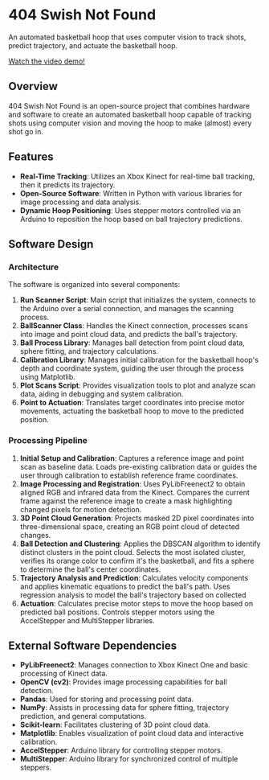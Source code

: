 # 404 Swish Not Found

An automated basketball hoop that uses computer vision to track shots, predict trajectory, and actuate the basketball hoop.

[Watch the video demo!](https://www.youtube.com/watch?v=4lS1lKCNuzg)

## Overview

404 Swish Not Found is an open-source project that combines hardware and software to create an automated basketball hoop capable of tracking shots using computer vision and moving the hoop to make (almost) every shot go in.

## Features

- **Real-Time Tracking**: Utilizes an Xbox Kinect for real-time ball tracking, then it predicts its trajectory.
- **Open-Source Software**: Written in Python with various libraries for image processing and data analysis.
- **Dynamic Hoop Positioning**: Uses stepper motors controlled via an Arduino to reposition the hoop based on ball trajectory predictions.

## Software Design

### Architecture

The software is organized into several components:

1. **Run Scanner Script**: Main script that initializes the system, connects to the Arduino over a serial connection, and manages the scanning process.
2. **BallScanner Class**: Handles the Kinect connection, processes scans into image and point cloud data, and predicts the ball's trajectory.
3. **Ball Process Library**: Manages ball detection from point cloud data, sphere fitting, and trajectory calculations.
4. **Calibration Library**: Manages initial calibration for the basketball hoop's depth and coordinate system, guiding the user through the process using Matplotlib.
5. **Plot Scans Script**: Provides visualization tools to plot and analyze scan data, aiding in debugging and system calibration.
6. **Point to Actuation**: Translates target coordinates into precise motor movements, actuating the basketball hoop to move to the predicted position.

### Processing Pipeline

1. **Initial Setup and Calibration**: Captures a reference image and point scan as baseline data. Loads pre-existing calibration data or guides the user through calibration to establish reference frame coordinates.
2. **Image Processing and Registration**: Uses PyLibFreenect2 to obtain aligned RGB and infrared data from the Kinect. Compares the current frame against the reference image to create a mask highlighting changed pixels for motion detection.
3. **3D Point Cloud Generation**: Projects masked 2D pixel coordinates into three-dimensional space, creating an RGB point cloud of detected changes.
4. **Ball Detection and Clustering**: Applies the DBSCAN algorithm to identify distinct clusters in the point cloud. Selects the most isolated cluster, verifies its orange color to confirm it's the basketball, and fits a sphere to determine the ball's center coordinates.
5. **Trajectory Analysis and Prediction**: Calculates velocity components and applies kinematic equations to predict the ball's path. Uses regression analysis to model the ball's trajectory based on collected
6. **Actuation**: Calculates precise motor steps to move the hoop based on predicted ball positions. Controls stepper motors using the AccelStepper and MultiStepper libraries.

## External Software Dependencies

- **PyLibFreenect2**: Manages connection to Xbox Kinect One and basic processing of Kinect data.
- **OpenCV (cv2)**: Provides image processing capabilities for ball detection.
- **Pandas**: Used for storing and processing point data.
- **NumPy**: Assists in processing data for sphere fitting, trajectory prediction, and general computations.
- **Scikit-learn**: Facilitates clustering of 3D point cloud data.
- **Matplotlib**: Enables visualization of point cloud data and interactive calibration.
- **AccelStepper**: Arduino library for controlling stepper motors.
- **MultiStepper**: Arduino library for synchronized control of multiple steppers.
